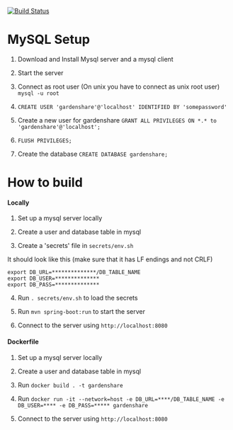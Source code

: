 [![Build Status](https://travis-ci.org/Garden-Share/GardenShare.svg?branch=master)](https://travis-ci.org/Garden-Share/GardenShare)


MySQL Setup
=====

1. Download and Install Mysql server and a mysql client

2. Start the server

3. Connect as root user (On unix you have to connect as unix root user) `mysql -u root`

4. `CREATE USER 'gardenshare'@'localhost' IDENTIFIED BY 'somepassword'`

5. Create a new user for gardenshare `GRANT ALL PRIVILEGES ON *.* to 'gardenshare'@'localhost';`

6. `FLUSH PRIVILEGES;`

7. Create the database `CREATE DATABASE gardenshare;`


How to build
=====

#### Locally

1. Set up a mysql server locally

2. Create a user and database table in mysql

3. Create a 'secrets' file in `secrets/env.sh`

It should look like this (make sure that it has LF endings and not CRLF)

```
export DB_URL=**************/DB_TABLE_NAME
export DB_USER=**************
export DB_PASS=**************
```

4. Run `. secrets/env.sh` to load the secrets

5. Run `mvn spring-boot:run` to start the server

6. Connect to the server using `http://localhost:8080`

#### Dockerfile

1. Set up a mysql server locally

2. Create a user and database table in mysql

3. Run `docker build . -t gardenshare`

4. Run `docker run -it --network=host -e DB_URL=****/DB_TABLE_NAME -e DB_USER=**** -e DB_PASS=***** gardenshare`

5. Connect to the server using `http://localhost:8080`